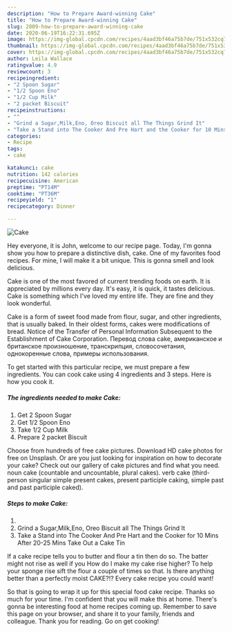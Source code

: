 ```yaml
---
description: "How to Prepare Award-winning Cake"
title: "How to Prepare Award-winning Cake"
slug: 2809-how-to-prepare-award-winning-cake
date: 2020-06-19T16:22:31.695Z
image: https://img-global.cpcdn.com/recipes/4aad3bf46a75b7de/751x532cq70/cake-recipe-main-photo.jpg
thumbnail: https://img-global.cpcdn.com/recipes/4aad3bf46a75b7de/751x532cq70/cake-recipe-main-photo.jpg
cover: https://img-global.cpcdn.com/recipes/4aad3bf46a75b7de/751x532cq70/cake-recipe-main-photo.jpg
author: Leila Wallace
ratingvalue: 4.9
reviewcount: 3
recipeingredient:
- "2 Spoon Sugar"
- "1/2 Spoon Eno"
- "1/2 Cup Milk"
- "2 packet Biscuit"
recipeinstructions:
- ""
- "Grind a Sugar,Milk,Eno, Oreo Biscuit all The Things Grind It"
- "Take a Stand into The Cooker And Pre Hart and the Cooker for 10 Mins After 20-25 Mins Take Out a Cake Tin"
categories:
- Recipe
tags:
- cake

katakunci: cake 
nutrition: 142 calories
recipecuisine: American
preptime: "PT14M"
cooktime: "PT36M"
recipeyield: "1"
recipecategory: Dinner

---
```



![Cake](https://img-global.cpcdn.com/recipes/4aad3bf46a75b7de/751x532cq70/cake-recipe-main-photo.jpg)

Hey everyone, it is John, welcome to our recipe page. Today, I'm gonna show you how to prepare a distinctive dish, cake. One of my favorites food recipes. For mine, I will make it a bit unique. This is gonna smell and look delicious.

Cake is one of the most favored of current trending foods on earth. It is appreciated by millions every day. It's easy, it is quick, it tastes delicious. Cake is something which I've loved my entire life. They are fine and they look wonderful.

Cake is a form of sweet food made from flour, sugar, and other ingredients, that is usually baked. In their oldest forms, cakes were modifications of bread. Notice of the Transfer of Personal Information Subsequent to the Establishment of Cake Corporation. Перевод слова cake, американское и британское произношение, транскрипция, словосочетания, однокоренные слова, примеры использования.


To get started with this particular recipe, we must prepare a few ingredients. You can cook cake using 4 ingredients and 3 steps. Here is how you cook it.

<!--inarticleads1-->

##### The ingredients needed to make Cake:

1. Get 2 Spoon Sugar
1. Get 1/2 Spoon Eno
1. Take 1/2 Cup Milk
1. Prepare 2 packet Biscuit


Choose from hundreds of free cake pictures. Download HD cake photos for free on Unsplash. Or are you just looking for inspiration on how to decorate your cake? Check out our gallery of cake pictures and find what you need. noun cake (countable and uncountable, plural cakes). verb cake (third-person singular simple present cakes, present participle caking, simple past and past participle caked). 

<!--inarticleads2-->

##### Steps to make Cake:

1. 
1. Grind a Sugar,Milk,Eno, Oreo Biscuit all The Things Grind It
1. Take a Stand into The Cooker And Pre Hart and the Cooker for 10 Mins After 20-25 Mins Take Out a Cake Tin


If a cake recipe tells you to butter and flour a tin then do so. The batter might not rise as well if you How do I make my cake rise higher? To help your sponge rise sift the flour a couple of times so that. Is there anything better than a perfectly moist CAKE?!? Every cake recipe you could want! 

So that is going to wrap it up for this special food cake recipe. Thanks so much for your time. I'm confident that you will make this at home. There's gonna be interesting food at home recipes coming up. Remember to save this page on your browser, and share it to your family, friends and colleague. Thank you for reading. Go on get cooking!
